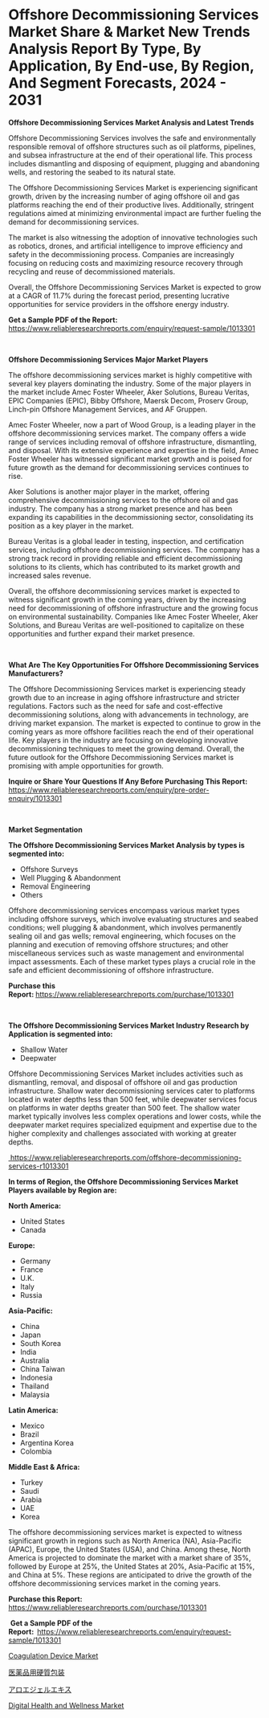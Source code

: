 <p><h1>Offshore Decommissioning Services Market Share & Market New Trends Analysis Report By Type, By Application, By End-use, By Region, And Segment Forecasts, 2024 - 2031</h1></p><p><strong>Offshore Decommissioning Services Market Analysis and Latest Trends</strong></p>
<p><p>Offshore Decommissioning Services involves the safe and environmentally responsible removal of offshore structures such as oil platforms, pipelines, and subsea infrastructure at the end of their operational life. This process includes dismantling and disposing of equipment, plugging and abandoning wells, and restoring the seabed to its natural state.</p><p>The Offshore Decommissioning Services Market is experiencing significant growth, driven by the increasing number of aging offshore oil and gas platforms reaching the end of their productive lives. Additionally, stringent regulations aimed at minimizing environmental impact are further fueling the demand for decommissioning services.</p><p>The market is also witnessing the adoption of innovative technologies such as robotics, drones, and artificial intelligence to improve efficiency and safety in the decommissioning process. Companies are increasingly focusing on reducing costs and maximizing resource recovery through recycling and reuse of decommissioned materials.</p><p>Overall, the Offshore Decommissioning Services Market is expected to grow at a CAGR of 11.7% during the forecast period, presenting lucrative opportunities for service providers in the offshore energy industry.</p></p>
<p><strong>Get a Sample PDF of the Report:&nbsp;</strong> <a href="https://www.reliableresearchreports.com/enquiry/request-sample/1013301">https://www.reliableresearchreports.com/enquiry/request-sample/1013301</a></p>
<p>&nbsp;</p>
<p><strong>Offshore Decommissioning Services Major Market Players</strong></p>
<p><p>The offshore decommissioning services market is highly competitive with several key players dominating the industry. Some of the major players in the market include Amec Foster Wheeler, Aker Solutions, Bureau Veritas, EPIC Companies (EPIC), Bibby Offshore, Maersk Decom, Proserv Group, Linch-pin Offshore Management Services, and AF Gruppen.</p><p>Amec Foster Wheeler, now a part of Wood Group, is a leading player in the offshore decommissioning services market. The company offers a wide range of services including removal of offshore infrastructure, dismantling, and disposal. With its extensive experience and expertise in the field, Amec Foster Wheeler has witnessed significant market growth and is poised for future growth as the demand for decommissioning services continues to rise.</p><p>Aker Solutions is another major player in the market, offering comprehensive decommissioning services to the offshore oil and gas industry. The company has a strong market presence and has been expanding its capabilities in the decommissioning sector, consolidating its position as a key player in the market.</p><p>Bureau Veritas is a global leader in testing, inspection, and certification services, including offshore decommissioning services. The company has a strong track record in providing reliable and efficient decommissioning solutions to its clients, which has contributed to its market growth and increased sales revenue.</p><p>Overall, the offshore decommissioning services market is expected to witness significant growth in the coming years, driven by the increasing need for decommissioning of offshore infrastructure and the growing focus on environmental sustainability. Companies like Amec Foster Wheeler, Aker Solutions, and Bureau Veritas are well-positioned to capitalize on these opportunities and further expand their market presence.</p></p>
<p>&nbsp;</p>
<p><strong>What Are The Key Opportunities For Offshore Decommissioning Services Manufacturers?</strong></p>
<p><p>The Offshore Decommissioning Services market is experiencing steady growth due to an increase in aging offshore infrastructure and stricter regulations. Factors such as the need for safe and cost-effective decommissioning solutions, along with advancements in technology, are driving market expansion. The market is expected to continue to grow in the coming years as more offshore facilities reach the end of their operational life. Key players in the industry are focusing on developing innovative decommissioning techniques to meet the growing demand. Overall, the future outlook for the Offshore Decommissioning Services market is promising with ample opportunities for growth.</p></p>
<p><strong>Inquire or Share Your Questions If Any Before Purchasing This Report:</strong> <a href="https://www.reliableresearchreports.com/enquiry/pre-order-enquiry/1013301">https://www.reliableresearchreports.com/enquiry/pre-order-enquiry/1013301</a></p>
<p>&nbsp;</p>
<p><strong>Market Segmentation</strong></p>
<p><strong>The Offshore Decommissioning Services Market Analysis by types is segmented into:</strong></p>
<p><ul><li>Offshore Surveys</li><li>Well Plugging & Abandonment</li><li>Removal Engineering</li><li>Others</li></ul></p>
<p><p>Offshore decommissioning services encompass various market types including offshore surveys, which involve evaluating structures and seabed conditions; well plugging & abandonment, which involves permanently sealing oil and gas wells; removal engineering, which focuses on the planning and execution of removing offshore structures; and other miscellaneous services such as waste management and environmental impact assessments. Each of these market types plays a crucial role in the safe and efficient decommissioning of offshore infrastructure.</p></p>
<p><strong>Purchase this Report:&nbsp;</strong><a href="https://www.reliableresearchreports.com/purchase/1013301">https://www.reliableresearchreports.com/purchase/1013301</a></p>
<p>&nbsp;</p>
<p><strong>The Offshore Decommissioning Services Market Industry Research by Application is segmented into:</strong></p>
<p><ul><li>Shallow Water</li><li>Deepwater</li></ul></p>
<p><p>Offshore Decommissioning Services Market includes activities such as dismantling, removal, and disposal of offshore oil and gas production infrastructure. Shallow water decommissioning services cater to platforms located in water depths less than 500 feet, while deepwater services focus on platforms in water depths greater than 500 feet. The shallow water market typically involves less complex operations and lower costs, while the deepwater market requires specialized equipment and expertise due to the higher complexity and challenges associated with working at greater depths.</p></p>
<p><a href="https://www.reliableresearchreports.com/offshore-decommissioning-services-r1013301">&nbsp;https://www.reliableresearchreports.com/offshore-decommissioning-services-r1013301</a></p>
<p><strong>In terms of Region, the Offshore Decommissioning Services Market Players available by Region are:</strong></p>
<p>
    <p> <strong> North America: </strong>
        <ul>
            <li>United States</li>
            <li>Canada</li>
        </ul>
        </p> 
    <p> <strong> Europe: </strong>
        <ul>
            <li>Germany</li>
            <li>France</li>
            <li>U.K.</li>
            <li>Italy</li>
            <li>Russia</li>
        </ul>
        </p> 
    <p> <strong> Asia-Pacific: </strong>
        <ul>
            <li>China</li>
            <li>Japan</li>
            <li>South Korea</li>
            <li>India</li>
            <li>Australia</li>
            <li>China Taiwan</li>
            <li>Indonesia</li>
            <li>Thailand</li>
            <li>Malaysia</li>
        </ul>
        </p> 
    <p> <strong> Latin America: </strong>
        <ul>
            <li>Mexico</li>
            <li>Brazil</li>
            <li>Argentina Korea</li>
            <li>Colombia</li>
        </ul>
        </p> 
    <p> <strong> Middle East & Africa: </strong>
        <ul>
            <li>Turkey</li>
            <li>Saudi</li>
            <li>Arabia</li>
            <li>UAE</li>
            <li>Korea</li>
        </ul>
    </p>
    </p>
<p><p>The offshore decommissioning services market is expected to witness significant growth in regions such as North America (NA), Asia-Pacific (APAC), Europe, the United States (USA), and China. Among these, North America is projected to dominate the market with a market share of 35%, followed by Europe at 25%, the United States at 20%, Asia-Pacific at 15%, and China at 5%. These regions are anticipated to drive the growth of the offshore decommissioning services market in the coming years.</p></p>
<p><strong>Purchase this Report: </strong><a href="https://www.reliableresearchreports.com/purchase/1013301">https://www.reliableresearchreports.com/purchase/1013301</a></p>
<p>&nbsp;<strong>Get a Sample PDF of the Report:&nbsp;&nbsp;</strong><a href="https://www.reliableresearchreports.com/enquiry/request-sample/1013301">https://www.reliableresearchreports.com/enquiry/request-sample/1013301</a></p>
<p><strong></strong></p>
<p><p><a href="https://github.com/nigngrjl95/Market-Research-Report-List-1/blob/main/coagulation-device-market.md">Coagulation Device Market</a></p><p><a href="https://github.com/AbigaleHuel/Market-Research-Report-List-1/blob/main/7755110173219.md">医薬品用硬質包装</a></p><p><a href="https://github.com/AdellaPrice2023/Market-Research-Report-List-2/blob/main/8154262173218.md">アロエジェルエキス</a></p><p><a href="https://github.com/ayamgoreng5458/Market-Research-Report-List-1/blob/main/digital-health-and-wellness-market.md">Digital Health and Wellness Market</a></p></p>